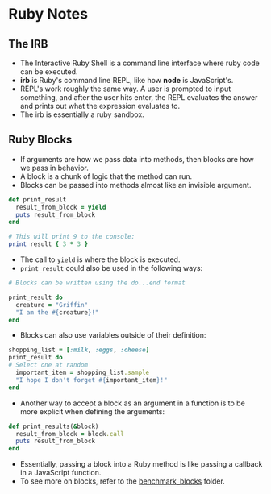 # Ruby Notes

## The IRB

- The Interactive Ruby Shell is a command line interface where ruby code can be executed.
- **irb** is Ruby's command line REPL, like how **node** is JavaScript's.
- REPL's work roughly the same way. A user is prompted to input something, and after the user hits enter, the REPL evaluates the answer and prints out what the expression evaluates to.
- The irb is essentially a ruby sandbox.

## Ruby Blocks

- If arguments are how we pass data into methods, then blocks are how we pass in behavior.
- A block is a chunk of logic that the method can run.
- Blocks can be passed into methods almost like an invisible argument.
```rb
def print_result
  result_from_block = yield
  puts result_from_block
end

# This will print 9 to the console:
print result { 3 * 3 }
```
- The call to `yield` is where the block is executed.
- `print_result` could also be used in the following ways:
```rb
# Blocks can be written using the do...end format

print_result do
  creature = "Griffin"
  "I am the #{creature}!"
end
```

- Blocks can also use variables outside of their definition:
```rb
shopping_list = [:milk, :eggs, :cheese]
print_result do
# Select one at random
  important_item = shopping_list.sample
  "I hope I don't forget #{important_item}!"
end
```

- Another way to accept a block as an argument in a function is to be more explicit when defining the arguments:
```rb
def print_results(&block)
  result_from_block = block.call
  puts result_from_block
end
```

- Essentially, passing a block into a Ruby method is like passing a callback in a JavaScript function.
- To see more on blocks, refer to the [benchmark_blocks](/benchmark_blocks) folder.